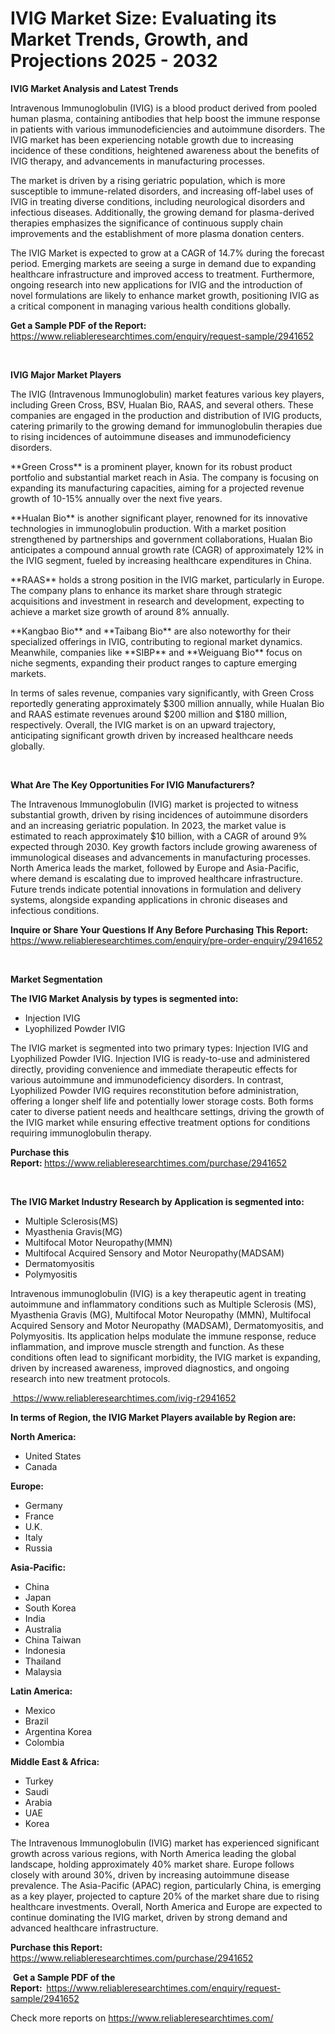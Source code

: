 <p><h1>IVIG Market Size: Evaluating its Market Trends, Growth, and Projections 2025 - 2032</h1></p><p><strong>IVIG Market Analysis and Latest Trends</strong></p>
<p><p>Intravenous Immunoglobulin (IVIG) is a blood product derived from pooled human plasma, containing antibodies that help boost the immune response in patients with various immunodeficiencies and autoimmune disorders. The IVIG market has been experiencing notable growth due to increasing incidence of these conditions, heightened awareness about the benefits of IVIG therapy, and advancements in manufacturing processes.</p><p>The market is driven by a rising geriatric population, which is more susceptible to immune-related disorders, and increasing off-label uses of IVIG in treating diverse conditions, including neurological disorders and infectious diseases. Additionally, the growing demand for plasma-derived therapies emphasizes the significance of continuous supply chain improvements and the establishment of more plasma donation centers.</p><p>The IVIG Market is expected to grow at a CAGR of 14.7% during the forecast period. Emerging markets are seeing a surge in demand due to expanding healthcare infrastructure and improved access to treatment. Furthermore, ongoing research into new applications for IVIG and the introduction of novel formulations are likely to enhance market growth, positioning IVIG as a critical component in managing various health conditions globally.</p></p>
<p><strong>Get a Sample PDF of the Report:&nbsp;</strong> <a href="https://www.reliableresearchtimes.com/enquiry/request-sample/2941652?utm_campaign=2643&utm_medium=2&utm_source=Github&utm_content=ia&utm_term=15032025&utm_id=ivig">https://www.reliableresearchtimes.com/enquiry/request-sample/2941652</a></p>
<p>&nbsp;</p>
<p><strong>IVIG Major Market Players</strong></p>
<p><p>The IVIG (Intravenous Immunoglobulin) market features various key players, including Green Cross, BSV, Hualan Bio, RAAS, and several others. These companies are engaged in the production and distribution of IVIG products, catering primarily to the growing demand for immunoglobulin therapies due to rising incidences of autoimmune diseases and immunodeficiency disorders.</p><p>**Green Cross** is a prominent player, known for its robust product portfolio and substantial market reach in Asia. The company is focusing on expanding its manufacturing capacities, aiming for a projected revenue growth of 10-15% annually over the next five years.</p><p>**Hualan Bio** is another significant player, renowned for its innovative technologies in immunoglobulin production. With a market position strengthened by partnerships and government collaborations, Hualan Bio anticipates a compound annual growth rate (CAGR) of approximately 12% in the IVIG segment, fueled by increasing healthcare expenditures in China.</p><p>**RAAS** holds a strong position in the IVIG market, particularly in Europe. The company plans to enhance its market share through strategic acquisitions and investment in research and development, expecting to achieve a market size growth of around 8% annually.</p><p>**Kangbao Bio** and **Taibang Bio** are also noteworthy for their specialized offerings in IVIG, contributing to regional market dynamics. Meanwhile, companies like **SIBP** and **Weiguang Bio** focus on niche segments, expanding their product ranges to capture emerging markets.</p><p>In terms of sales revenue, companies vary significantly, with Green Cross reportedly generating approximately $300 million annually, while Hualan Bio and RAAS estimate revenues around $200 million and $180 million, respectively. Overall, the IVIG market is on an upward trajectory, anticipating significant growth driven by increased healthcare needs globally.</p></p>
<p>&nbsp;</p>
<p><strong>What Are The Key Opportunities For IVIG Manufacturers?</strong></p>
<p><p>The Intravenous Immunoglobulin (IVIG) market is projected to witness substantial growth, driven by rising incidences of autoimmune disorders and an increasing geriatric population. In 2023, the market value is estimated to reach approximately $10 billion, with a CAGR of around 9% expected through 2030. Key growth factors include growing awareness of immunological diseases and advancements in manufacturing processes. North America leads the market, followed by Europe and Asia-Pacific, where demand is escalating due to improved healthcare infrastructure. Future trends indicate potential innovations in formulation and delivery systems, alongside expanding applications in chronic diseases and infectious conditions.</p></p>
<p><strong>Inquire or Share Your Questions If Any Before Purchasing This Report:</strong> <a href="https://www.reliableresearchtimes.com/enquiry/pre-order-enquiry/2941652?utm_campaign=2643&utm_medium=2&utm_source=Github&utm_content=ia&utm_term=15032025&utm_id=ivig">https://www.reliableresearchtimes.com/enquiry/pre-order-enquiry/2941652</a></p>
<p>&nbsp;</p>
<p><strong>Market Segmentation</strong></p>
<p><strong>The IVIG Market Analysis by types is segmented into:</strong></p>
<p><ul><li>Injection IVIG</li><li>Lyophilized Powder IVIG</li></ul></p>
<p><p>The IVIG market is segmented into two primary types: Injection IVIG and Lyophilized Powder IVIG. Injection IVIG is ready-to-use and administered directly, providing convenience and immediate therapeutic effects for various autoimmune and immunodeficiency disorders. In contrast, Lyophilized Powder IVIG requires reconstitution before administration, offering a longer shelf life and potentially lower storage costs. Both forms cater to diverse patient needs and healthcare settings, driving the growth of the IVIG market while ensuring effective treatment options for conditions requiring immunoglobulin therapy.</p></p>
<p><strong>Purchase this Report:&nbsp;</strong><a href="https://www.reliableresearchtimes.com/purchase/2941652?utm_campaign=2643&utm_medium=2&utm_source=Github&utm_content=ia&utm_term=15032025&utm_id=ivig">https://www.reliableresearchtimes.com/purchase/2941652</a></p>
<p>&nbsp;</p>
<p><strong>The IVIG Market Industry Research by Application is segmented into:</strong></p>
<p><ul><li>Multiple Sclerosis(MS)</li><li>Myasthenia Gravis(MG)</li><li>Multifocal Motor Neuropathy(MMN)</li><li>Multifocal Acquired Sensory and Motor Neuropathy(MADSAM)</li><li>Dermatomyositis</li><li>Polymyositis</li></ul></p>
<p><p>Intravenous immunoglobulin (IVIG) is a key therapeutic agent in treating autoimmune and inflammatory conditions such as Multiple Sclerosis (MS), Myasthenia Gravis (MG), Multifocal Motor Neuropathy (MMN), Multifocal Acquired Sensory and Motor Neuropathy (MADSAM), Dermatomyositis, and Polymyositis. Its application helps modulate the immune response, reduce inflammation, and improve muscle strength and function. As these conditions often lead to significant morbidity, the IVIG market is expanding, driven by increased awareness, improved diagnostics, and ongoing research into new treatment protocols.</p></p>
<p><a href="https://www.reliableresearchtimes.com/ivig-r2941652?utm_campaign=2643&utm_medium=2&utm_source=Github&utm_content=ia&utm_term=15032025&utm_id=ivig">&nbsp;https://www.reliableresearchtimes.com/ivig-r2941652</a></p>
<p><strong>In terms of Region, the IVIG Market Players available by Region are:</strong></p>
<p>
    <p> <strong> North America: </strong>
        <ul>
            <li>United States</li>
            <li>Canada</li>
        </ul>
        </p> 
    <p> <strong> Europe: </strong>
        <ul>
            <li>Germany</li>
            <li>France</li>
            <li>U.K.</li>
            <li>Italy</li>
            <li>Russia</li>
        </ul>
        </p> 
    <p> <strong> Asia-Pacific: </strong>
        <ul>
            <li>China</li>
            <li>Japan</li>
            <li>South Korea</li>
            <li>India</li>
            <li>Australia</li>
            <li>China Taiwan</li>
            <li>Indonesia</li>
            <li>Thailand</li>
            <li>Malaysia</li>
        </ul>
        </p> 
    <p> <strong> Latin America: </strong>
        <ul>
            <li>Mexico</li>
            <li>Brazil</li>
            <li>Argentina Korea</li>
            <li>Colombia</li>
        </ul>
        </p> 
    <p> <strong> Middle East & Africa: </strong>
        <ul>
            <li>Turkey</li>
            <li>Saudi</li>
            <li>Arabia</li>
            <li>UAE</li>
            <li>Korea</li>
        </ul>
    </p>
    </p>
<p><p>The Intravenous Immunoglobulin (IVIG) market has experienced significant growth across various regions, with North America leading the global landscape, holding approximately 40% market share. Europe follows closely with around 30%, driven by increasing autoimmune disease prevalence. The Asia-Pacific (APAC) region, particularly China, is emerging as a key player, projected to capture 20% of the market share due to rising healthcare investments. Overall, North America and Europe are expected to continue dominating the IVIG market, driven by strong demand and advanced healthcare infrastructure.</p></p>
<p><strong>Purchase this Report: </strong><a href="https://www.reliableresearchtimes.com/purchase/2941652?utm_campaign=2643&utm_medium=2&utm_source=Github&utm_content=ia&utm_term=15032025&utm_id=ivig">https://www.reliableresearchtimes.com/purchase/2941652</a></p>
<p>&nbsp;<strong>Get a Sample PDF of the Report:&nbsp;&nbsp;</strong><a href="https://www.reliableresearchtimes.com/enquiry/request-sample/2941652?utm_campaign=2643&utm_medium=2&utm_source=Github&utm_content=ia&utm_term=15032025&utm_id=ivig">https://www.reliableresearchtimes.com/enquiry/request-sample/2941652</a></p>
<p><strong></strong></p>
<p>Check more reports on <a href="https://www.reliableresearchtimes.com/?utm_campaign=2643&utm_medium=2&utm_source=Github&utm_content=ia&utm_term=15032025&utm_id=ivig">https://www.reliableresearchtimes.com/</a></p>